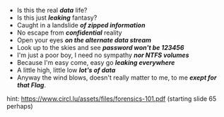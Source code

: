 - Is this the real <b>_data_</b> life? 
- Is this just <b>_leaking_</b> fantasy? 
- Caught in a landslide <b>_of zipped information_</b> 
- No escape from <b>_confidential_</b> reality 
- Open your eyes <b>_on the alternate data stream_</b>
- Look up to the skies and see <b>_password won't be 123456_</b>
- I'm just a poor boy, I need no sympathy <b>_nor NTFS volumes_</b>
- Because I'm easy come, easy go <b>_leaking everywhere_</b>
- A little high, little low <b>_lot's of data_</b>
- Anyway the wind blows, doesn't really matter to me, to me <b>_exept for that Flag_</b>.

hint: https://www.circl.lu/assets/files/forensics-101.pdf (starting slide 65 perhaps)
